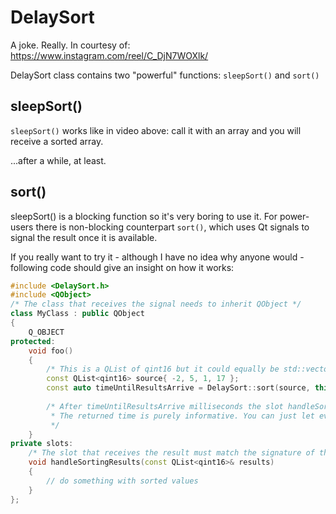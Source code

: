 # DelaySort
A joke. Really.
In courtesy of: https://www.instagram.com/reel/C_DjN7WOXlk/

DelaySort class contains two "powerful" functions: ```sleepSort()``` and ```sort()```

## sleepSort()
```sleepSort()``` works like in video above: call it with an array and you will receive a sorted array.

...after a while, at least.

## sort()

sleepSort() is a blocking function so it's very boring to use it. For power-users there is non-blocking counterpart ```sort()```, which uses Qt signals to signal the result once it is available.

If you really want to try it - although I have no idea why anyone would - following code should give an insight on how it works:

```c++
#include <DelaySort.h>
#include <QObject>
/* The class that receives the signal needs to inherit QObject */
class MyClass : public QObject
{
    Q_OBJECT
protected:
    void foo()
    {
        /* This is a QList of qint16 but it could equally be std::vector and any supported type. */
        const QList<qint16> source{ -2, 5, 1, 17 };
        const auto timeUntilResultsArrive = DelaySort::sort(source, this, &MyClass::handleSortingResults);
    
        /* After timeUntilResultsArrive milliseconds the slot handleSortingResults will be called with list of sorted values.
         * The returned time is purely informative. You can just let event loop run until slot is called.
         */
    }
private slots:
    /* The slot that receives the result must match the signature of the array it passed as parameter */
    void handleSortingResults(const QList<qint16>& results)
    {
        // do something with sorted values
    }
};
```
